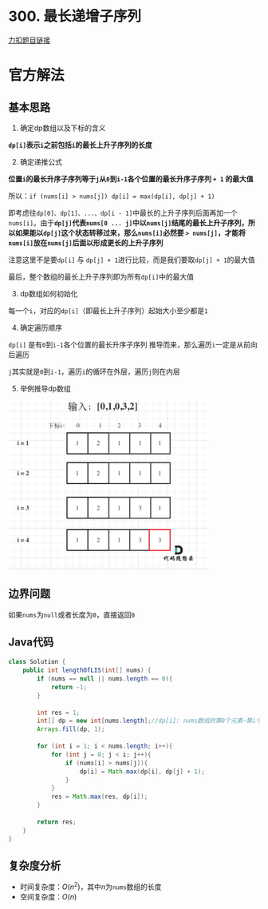 # 300. 最长递增子序列

[力扣题目链接](https://leetcode-cn.com/problems/longest-increasing-subsequence/)

# 官方解法

## 基本思路

1. 确定dp数组以及下标的含义

<strong>`dp[i]`表示`i`之前包括`i`的最长上升子序列的长度</strong>

2. 确定递推公式

<strong>位置`i`的最长升序子序列等于`j`从`0`到`i-1`各个位置的最长升序子序列 `+ 1` 的最大值</strong>

所以：`if (nums[i] > nums[j]) dp[i] = max(dp[i], dp[j] + 1)`

即考虑往`dp[0]、dp[1]、...、dp[i - 1]`中最长的上升子序列后面再加一个`nums[i]`。由于<strong>`dp[j]`代表`nums[0 ... j]`中以`nums[j]`结尾的最长上升子序列，所以如果能以`dp[j]`这个状态转移过来，那么`nums[i]`必然要 `> nums[j]`，才能将`nums[i]`放在`nums[j]`后面以形成更长的上升子序列</strong>

注意这里不是要`dp[i]` 与 `dp[j] + 1`进行比较，而是我们要取`dp[j] + 1`的最大值

最后，整个数组的最长上升子序列即为所有`dp[i]`中的最大值

3. dp数组如何初始化

每一个`i`，对应的`dp[i]`（即最长上升子序列）起始大小至少都是`1`

4. 确定遍历顺序

`dp[i]` 是有`0`到`i-1`各个位置的最长升序子序列 推导而来，那么遍历`i`一定是从前向后遍历

`j`其实就是`0`到`i-1`，遍历`i`的循环在外层，遍历`j`则在内层

5. 举例推导dp数组

<img src="../Pictures/300. 最长递增子序列.png" width="80%"/>

## 边界问题

如果`nums`为`null`或者长度为`0`，直接返回`0`

## Java代码
```java
class Solution {
    public int lengthOfLIS(int[] nums) {
        if (nums == null || nums.length == 0){
            return -1;
        }

        int res = 1;
        int[] dp = new int[nums.length];//dp[i]: nums数组的第0个元素~第i个元素中，最长严格递增子序列的长度
        Arrays.fill(dp, 1);

        for (int i = 1; i < nums.length; i++){
            for (int j = 0; j < i; j++){
                if (nums[i] > nums[j]){
                    dp[i] = Math.max(dp[i], dp[j] + 1);
                }
            }
            res = Math.max(res, dp[i]);
        }
        
        return res;
    }
}
```

## 复杂度分析
- 时间复杂度：$O(n^{2})$，其中$n$为`nums`数组的长度
- 空间复杂度：$O(n)$